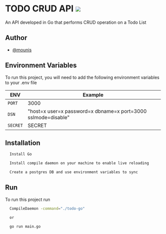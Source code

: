 # TODO CRUD API ![](https://img.shields.io/github/go-mod/go-version/mounis-bhat/todo-go)

An API developed in Go that performs CRUD operation on a Todo List

## Author

- [@mounis](https://www.github.com/mounis-bhat)

## Environment Variables

To run this project, you will need to add the following environment variables to your .env file

| ENV      | Example                                                       |
| -------- | ------------------------------------------------------------- |
| `PORT`   | 3000                                                          |
| `DSN`    | "host=x user=x password=x dbname=x port=3000 sslmode=disable" |
| `SECRET` | SECRET                                                        |

## Installation

```bash
  Install Go

  Install compile daemon on your machine to enable live reloading

  Create a postgres DB and use environment variables to sync
```

## Run

To run this project run

```bash
  CompileDaemon -command="./todo-go"

  or

  go run main.go
```
